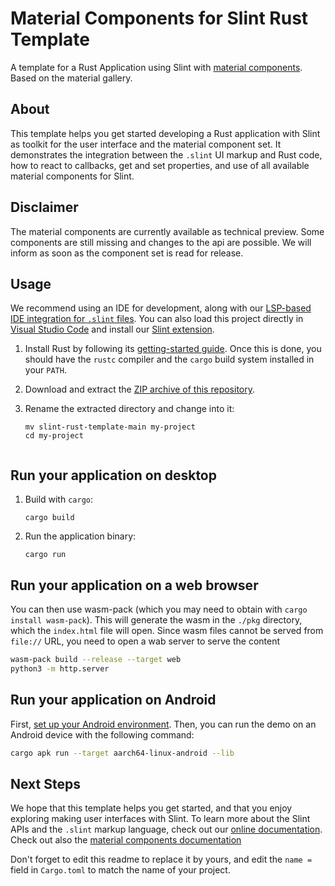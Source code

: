 # Material Components for Slint Rust Template

A template for a Rust Application using Slint with [material components](https://github.com/slint-ui/material-components). Based on the material gallery. 

## About

This template helps you get started developing a Rust application with Slint as toolkit
for the user interface and the material component set. It demonstrates the integration between the `.slint`
UI markup and Rust code, how to react to callbacks, get and set properties, and use of all available
material components for Slint.

## Disclaimer

The material components are currently available as technical preview. Some components are still missing and changes to the api
are possible. We will inform as soon as the component set is read for release.

## Usage

We recommend using an IDE for development, along with our [LSP-based IDE integration for `.slint` files](https://github.com/slint-ui/slint/blob/master/tools/lsp/README.md). You can also load this project directly in [Visual Studio Code](https://code.visualstudio.com) and install our [Slint extension](https://marketplace.visualstudio.com/items?itemName=Slint.slint).

1. Install Rust by following its [getting-started guide](https://www.rust-lang.org/learn/get-started).
   Once this is done, you should have the `rustc` compiler and the `cargo` build system installed in your `PATH`.
2. Download and extract the [ZIP archive of this repository](https://github.com/slint-ui/slint-rust-template/archive/refs/heads/main.zip).
3. Rename the extracted directory and change into it:
    ```
    mv slint-rust-template-main my-project
    cd my-project    
    ```

    ````

## Run your application on desktop

1. Build with `cargo`:
    ```
    cargo build
2. Run the application binary:

    ```
    cargo run
    ```

## Run your application on a web browser

You can then use wasm-pack (which you may need to obtain with `cargo install wasm-pack`).
This will generate the wasm in the `./pkg` directory, which the `index.html` file will open.
Since wasm files cannot be served from `file://` URL, you need to open a wab server to serve
the content

```sh
wasm-pack build --release --target web
python3 -m http.server
```

## Run your application on Android

First, [set up your Android environment](https://slint.dev/snapshots/master/docs/rust/slint/android/#building-and-deploying).
Then, you can run the demo on an Android device with the following command:

```sh
cargo apk run --target aarch64-linux-android --lib
```

## Next Steps

We hope that this template helps you get started, and that you enjoy exploring making user interfaces with Slint. To learn more
about the Slint APIs and the `.slint` markup language, check out our [online documentation](https://slint.dev/docs). Check out
also the [material components documentation](https://material.slint.dev/docs)

Don't forget to edit this readme to replace it by yours, and edit the `name =` field in `Cargo.toml` to match the name of your
project.
